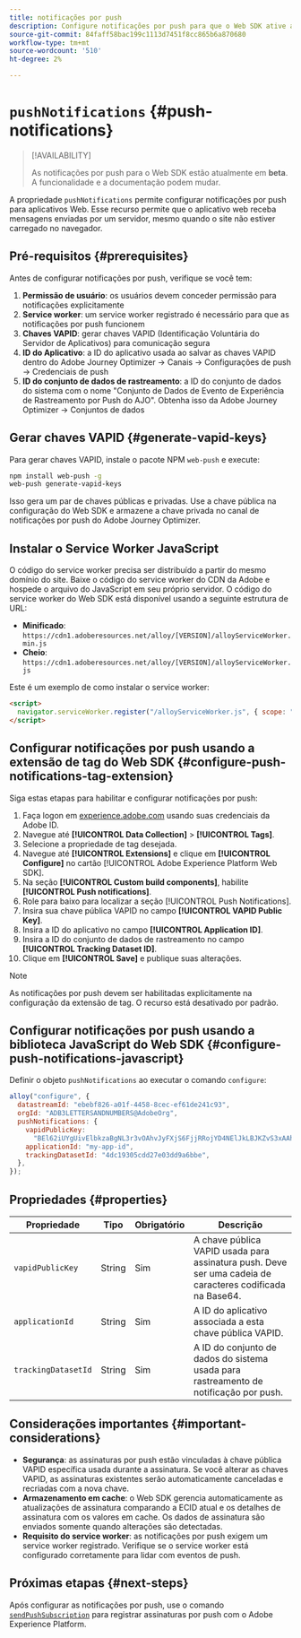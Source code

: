 ```yaml
---
title: notificações por push
description: Configure notificações por push para que o Web SDK ative as mensagens por push baseadas em navegador.
source-git-commit: 84faff58bac199c1113d7451f8cc865b6a870680
workflow-type: tm+mt
source-wordcount: '510'
ht-degree: 2%

---
```



# `pushNotifications` {#push-notifications}

>[!AVAILABILITY]
>
> As notificações por push para o Web SDK estão atualmente em **beta**. A funcionalidade e a documentação podem mudar.

A propriedade `pushNotifications` permite configurar notificações por push para aplicativos Web. Esse recurso permite que o aplicativo web receba mensagens enviadas por um servidor, mesmo quando o site não estiver carregado no navegador.

## Pré-requisitos {#prerequisites}

Antes de configurar notificações por push, verifique se você tem:

1. **Permissão de usuário**: os usuários devem conceder permissão para notificações explicitamente
2. **Service worker**: um service worker registrado é necessário para que as notificações por push funcionem
3. **Chaves VAPID**: gerar chaves VAPID (Identificação Voluntária do Servidor de Aplicativos) para comunicação segura
4. **ID do Aplicativo**: a ID do aplicativo usada ao salvar as chaves VAPID dentro do Adobe Journey Optimizer -> Canais -> Configurações de push -> Credenciais de push
5. **ID do conjunto de dados de rastreamento**: a ID do conjunto de dados do sistema com o nome &quot;Conjunto de Dados de Evento de Experiência de Rastreamento por Push do AJO&quot;. Obtenha isso da Adobe Journey Optimizer -> Conjuntos de dados

## Gerar chaves VAPID {#generate-vapid-keys}

Para gerar chaves VAPID, instale o pacote NPM `web-push` e execute:

```bash
npm install web-push -g
web-push generate-vapid-keys
```

Isso gera um par de chaves públicas e privadas. Use a chave pública na configuração do Web SDK e armazene a chave privada no canal de notificações por push do Adobe Journey Optimizer.

## Instalar o Service Worker JavaScript

O código do service worker precisa ser distribuído a partir do mesmo domínio do site. Baixe o código do service worker do CDN da Adobe e hospede o arquivo do JavaScript em seu próprio servidor. O código do service worker do Web SDK está disponível usando a seguinte estrutura de URL:

- **Minificado**: `https://cdn1.adoberesources.net/alloy/[VERSION]/alloyServiceWorker.min.js`
- **Cheio**: `https://cdn1.adoberesources.net/alloy/[VERSION]/alloyServiceWorker.js`

Este é um exemplo de como instalar o service worker:

```html
<script>
  navigator.serviceWorker.register("/alloyServiceWorker.js", { scope: "/" });
</script>
```

## Configurar notificações por push usando a extensão de tag do Web SDK {#configure-push-notifications-tag-extension}

Siga estas etapas para habilitar e configurar notificações por push:

1. Faça logon em [experience.adobe.com](https://experience.adobe.com) usando suas credenciais da Adobe ID.
1. Navegue até **[!UICONTROL Data Collection]** > **[!UICONTROL Tags]**.
1. Selecione a propriedade de tag desejada.
1. Navegue até **[!UICONTROL Extensions]** e clique em **[!UICONTROL Configure]** no cartão [!UICONTROL Adobe Experience Platform Web SDK].
1. Na seção **[!UICONTROL Custom build components]**, habilite **[!UICONTROL Push notifications]**.
1. Role para baixo para localizar a seção [!UICONTROL Push Notifications].
1. Insira sua chave pública VAPID no campo **[!UICONTROL VAPID Public Key]**.
1. Insira a ID do aplicativo no campo **[!UICONTROL Application ID]**.
1. Insira a ID do conjunto de dados de rastreamento no campo **[!UICONTROL Tracking Dataset ID]**.
1. Clique em **[!UICONTROL Save]** e publique suas alterações.

>[!NOTE]
>
> As notificações por push devem ser habilitadas explicitamente na configuração da extensão de tag. O recurso está desativado por padrão.

## Configurar notificações por push usando a biblioteca JavaScript do Web SDK {#configure-push-notifications-javascript}

Definir o objeto `pushNotifications` ao executar o comando `configure`:

```js
alloy("configure", {
  datastreamId: "ebebf826-a01f-4458-8cec-ef61de241c93",
  orgId: "ADB3LETTERSANDNUMBERS@AdobeOrg",
  pushNotifications: {
    vapidPublicKey:
      "BEl62iUYgUivElbkzaBgNL3r3vOAhvJyFXjS6FjjRRojYD4NElJkLBJKZvS3xAAh4_gE3WnMaZNu_KGP4jAQlJz",
    applicationId: "my-app-id",
    trackingDatasetId: "4dc19305cdd27e03dd9a6bbe",
  },
});
```

## Propriedades {#properties}

| Propriedade | Tipo | Obrigatório | Descrição |
|---------|----|---------|-----------|
| `vapidPublicKey` | String | Sim | A chave pública VAPID usada para assinatura push. Deve ser uma cadeia de caracteres codificada na Base64. |
| `applicationId` | String | Sim | A ID do aplicativo associada a esta chave pública VAPID. |
| `trackingDatasetId` | String | Sim | A ID do conjunto de dados do sistema usada para rastreamento de notificação por push. |

## Considerações importantes {#important-considerations}

- **Segurança**: as assinaturas por push estão vinculadas à chave pública VAPID específica usada durante a assinatura. Se você alterar as chaves VAPID, as assinaturas existentes serão automaticamente canceladas e recriadas com a nova chave.
- **Armazenamento em cache**: o Web SDK gerencia automaticamente as atualizações de assinatura comparando a ECID atual e os detalhes de assinatura com os valores em cache. Os dados de assinatura são enviados somente quando alterações são detectadas.
- **Requisito do service worker**: as notificações por push exigem um service worker registrado. Verifique se o service worker está configurado corretamente para lidar com eventos de push.

## Próximas etapas {#next-steps}

Após configurar as notificações por push, use o comando [`sendPushSubscription`](../sendpushsubscription.md) para registrar assinaturas por push com o Adobe Experience Platform.

